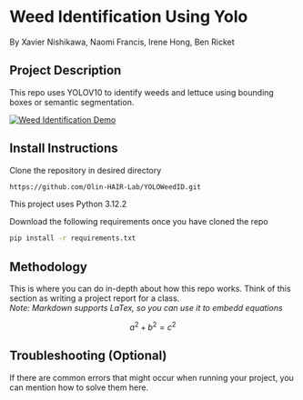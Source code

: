 # Weed Identification Using Yolo

By Xavier Nishikawa, Naomi Francis, Irene Hong, Ben Ricket

## Project Description

This repo uses YOLOV10 to identify weeds and lettuce using bounding boxes or semantic segmentation.

[![Weed Identification Demo](https://youtu.be/ZdfIrKPBTg4)](https://youtu.be/ZdfIrKPBTg4)

## Install Instructions

Clone the repository in desired directory
```bash
https://github.com/Olin-HAIR-Lab/YOLOWeedID.git
```

This project uses Python 3.12.2

Download the following requirements once you have cloned the repo

```bash
pip install -r requirements.txt
```

## Methodology

This is where you can do in-depth about how this repo works. Think of this section as writing a project report for a class.  
_Note: Markdown supports LaTex, so you can use it to embedd equations_

$$a^2 + b^2 = c^2$$

## Troubleshooting (Optional)

If there are common errors that might occur when running your project, you can mention how to solve them here.
